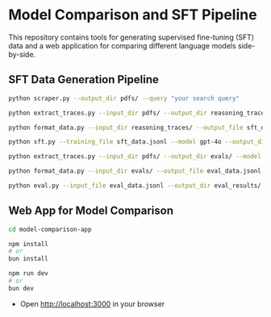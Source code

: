 # Model Comparison and SFT Pipeline

This repository contains tools for generating supervised fine-tuning (SFT) data and a web application for comparing different language models side-by-side.

## SFT Data Generation Pipeline

   ```bash
   python scraper.py --output_dir pdfs/ --query "your search query"
   ```
   ```bash
   python extract_traces.py --input_dir pdfs/ --output_dir reasoning_traces/ --model gpt-4o
   ```
   ```bash
   python format_data.py --input_dir reasoning_traces/ --output_file sft_data.jsonl
   ```
   ```bash
   python sft.py --training_file sft_data.jsonl --model gpt-4o --output_dir models/
   ```
   ```bash
   python extract_traces.py --input_dir pdfs/ --output_dir evals/ --model models/your-fine-tuned-model --eval_mode
   ```
   ```bash
   python format_data.py --input_dir evals/ --output_file eval_data.jsonl --eval_mode
   ```
   ```bash
   python eval.py --input_file eval_data.jsonl --output_dir eval_results/
   ```

## Web App for Model Comparison
   ```bash
   cd model-comparison-app
   ```
   ```bash
   npm install
   # or
   bun install
   ```
   ```bash
   npm run dev
   # or
   bun dev
   ```
   - Open [http://localhost:3000](http://localhost:3000) in your browser

